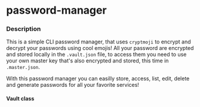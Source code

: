 # password-manager

### Description

This is a simple CLI password manager, that uses `cryptmoji` to encrypt and decrypt your passwords using cool emojis! All your password are encrypted and stored locally in the `.vault.json` file, to access them you need to use your own master key that's also encrypted and stored, this time in `.master.json`.

With this password manager you can easilly store, access, list, edit, delete and generate passwords for all your favorite services!

#### Vault class
